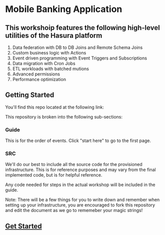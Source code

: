 # Mobile Banking Application

## This workshoip features the following high-level utilities of the Hasura platform

1. Data federation with DB to DB Joins and Remote Schema Joins
2. Custom business logic with Actions
3. Event driven programming with Event Triggers and Subscriptions
4. Data migration with Cron Jobs
5. ETL workloads with batched mutions
6. Advanced permissions
7. Performance optimization

## Getting Started

You'll find this repo located at the following link:

This repository is broken into the following sub-sections:

### Guide

This is for the order of events. Click "start here" to go to the first page.

### SRC

We'll do our best to include all the source code for the provisioned infrastructure. This is for reference purposes and may vary from the final implemented code, but is for helpful reference.

Any code needed for steps in the actual workshop will be included in the guide.

Note: There will be a few things for you to write down and remember when setting up your infrastructure, you are encouraged to fork this repository and edit the document as we go to rememeber your magic strings!

## [Get Started](/guide/Readme.md)
